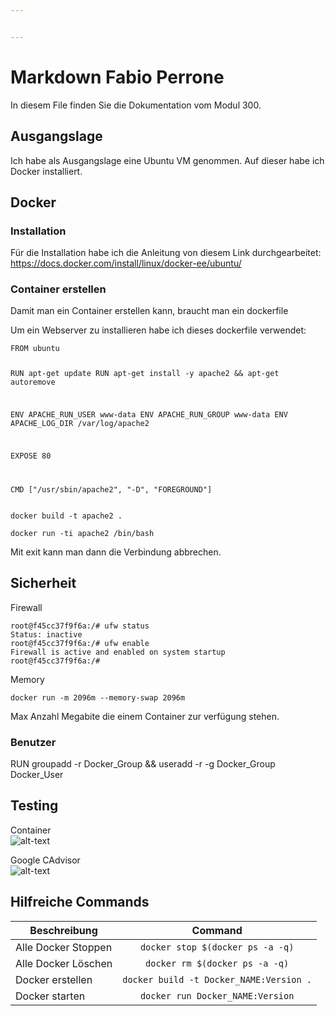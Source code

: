 ```yaml
---


---
```


<h1 id="markdown-fabio-perrone">Markdown Fabio Perrone</h1>
<p>In diesem File finden Sie die Dokumentation vom Modul 300.</p>
<h2 id="ausgangslage">Ausgangslage</h2>
<p>Ich habe als Ausgangslage eine Ubuntu VM genommen. Auf dieser habe ich Docker installiert.</p>
<h2 id="docker">Docker</h2>
<h3 id="installation">Installation</h3>
<p>Für die Installation habe ich die Anleitung von diesem Link durchgearbeitet:<br>
<a href="https://docs.docker.com/install/linux/docker-ee/ubuntu/">https://docs.docker.com/install/linux/docker-ee/ubuntu/</a></p>
<h3 id="container-erstellen">Container erstellen</h3>
<p>Damit man ein Container erstellen kann, braucht man ein dockerfile</p>
<p>Um ein Webserver zu installieren habe ich dieses dockerfile verwendet:</p>
<pre><code>FROM ubuntu

RUN apt-get update
RUN apt-get install -y apache2 &amp;&amp; apt-get autoremove

ENV APACHE_RUN_USER www-data
ENV APACHE_RUN_GROUP www-data
ENV APACHE_LOG_DIR /var/log/apache2

EXPOSE 80

CMD ["/usr/sbin/apache2", "-D", "FOREGROUND"]
</code></pre>
<pre><code>docker build -t apache2 .
</code></pre>
<pre><code>docker run -ti apache2 /bin/bash
</code></pre>
<p>Mit exit kann man dann die Verbindung abbrechen.</p>
<h2 id="sicherheit">Sicherheit</h2>
<p>Firewall</p>
<pre><code>root@f45cc37f9f6a:/# ufw status
Status: inactive
root@f45cc37f9f6a:/# ufw enable
Firewall is active and enabled on system startup
root@f45cc37f9f6a:/#
</code></pre>
<p>Memory</p>
<pre><code>docker run -m 2096m --memory-swap 2096m
</code></pre>
<p>Max Anzahl Megabite die einem Container zur verfügung stehen.</p>
<h3 id="benutzer">Benutzer</h3>
<p>RUN groupadd -r Docker_Group &amp;&amp; useradd -r -g Docker_Group Docker_User</p>
<h2 id="testing">Testing</h2>
<p>Container<br>
<img src="https://perrone.myqnapcloud.com:450/share.cgi/Bildschirmfoto%202018-04-17%20um%2014.15.59.png?ssid=02YbC2K&amp;fid=02YbC2K&amp;path=%2F&amp;filename=Bildschirmfoto%202018-04-17%20um%2014.15.59.png&amp;openfolder=normal&amp;ep=" alt="alt-text"></p>
<p>Google CAdvisor<br>
<img src="https://perrone.myqnapcloud.com:450/share.cgi/cAdvisor.png?ssid=02YbC2K&amp;fid=02YbC2K&amp;path=%2F&amp;filename=cAdvisor.png&amp;openfolder=normal&amp;ep=" alt="alt-text"></p>
<h2 id="hilfreiche-commands">Hilfreiche Commands</h2>

<table>
<thead>
<tr>
<th>Beschreibung</th>
<th align="center">Command</th>
</tr>
</thead>
<tbody>
<tr>
<td>Alle Docker Stoppen</td>
<td align="center"><code>docker stop $(docker ps -a -q)</code></td>
</tr>
<tr>
<td>Alle Docker Löschen</td>
<td align="center"><code>docker rm $(docker ps -a -q)</code></td>
</tr>
<tr>
<td>Docker erstellen</td>
<td align="center"><code>docker build -t Docker_NAME:Version .</code></td>
</tr>
<tr>
<td>Docker starten</td>
<td align="center"><code>docker run Docker_NAME:Version</code></td>
</tr>
</tbody>
</table>
